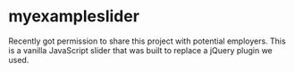 # myexampleslider
Recently got permission to share this project with potential employers. This is a vanilla JavaScript slider that was built to replace a jQuery plugin we used. 
